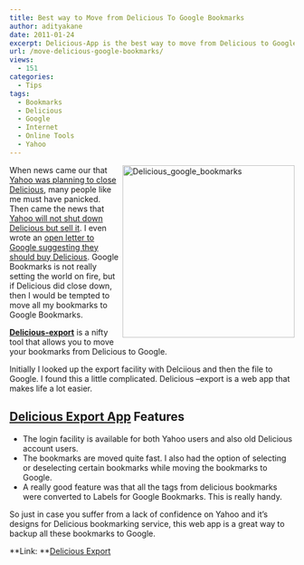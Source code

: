 ```yaml
---
title: Best way to Move from Delicious To Google Bookmarks
author: adityakane
date: 2011-01-24
excerpt: Delicious-App is the best way to move from Delicious to Google bookmarks, which includes converting all Delicious tags into labels for Google Bookmarks
url: /move-delicious-google-bookmarks/
views:
  - 151
categories:
  - Tips
tags:
  - Bookmarks
  - Delicious
  - Google
  - Internet
  - Online Tools
  - Yahoo
---
```

[<img style="background-image: none; padding-left: 0px; padding-right: 0px; display: inline; float: right; padding-top: 0px; border: 0px;" title="Delicious_google_bookmarks" src="http://cdn.devilsworkshop.org/files/2011/01/Delicious_google_bookmarks_thumb.png" border="0" alt="Delicious_google_bookmarks" width="304" height="304" align="right" />][1]When news came our that [Yahoo was planning to close Delicious][2], many people like me must have panicked. Then came the news that [Yahoo will not shut down Delicious but sell it][3]. I even wrote an [open letter to Google suggesting they should buy Delicious][4]. Google Bookmarks is not really setting the world on fire, but if Delicious did close down, then I would be tempted to move all my bookmarks to Google Bookmarks.

<a href="http://delicious-export.appspot.com/" onclick="_gaq.push(['_trackEvent', 'outbound-article', 'http://delicious-export.appspot.com/', 'Delicious-export']);" ><strong>Delicious-export</strong></a> is a nifty tool that allows you to move your bookmarks from Delicious to Google.

Initially I looked up the export facility with Delciious and then the file to Google. I found this a little complicated. Delicious –export is a web app that makes life a lot easier.

## <a href="http://delicious-export.appspot.com/" onclick="_gaq.push(['_trackEvent', 'outbound-article', 'http://delicious-export.appspot.com/', 'Delicious Export App']);" >Delicious Export App</a> Features

  * The login facility is available for both Yahoo users and also old Delicious account users.
  * The bookmarks are moved quite fast. I also had the option of selecting or deselecting certain bookmarks while moving the bookmarks to Google.
  * A really good feature was that all the tags from delicious bookmarks were converted to Labels for Google Bookmarks. This is really handy.

So just in case you suffer from a lack of confidence on Yahoo and it’s designs for Delicious bookmarking service, this web app is a great way to backup all these bookmarks to Google.

**Link: **<a href="http://delicious-export.appspot.com/" onclick="_gaq.push(['_trackEvent', 'outbound-article', 'http://delicious-export.appspot.com/', 'Delicious Export']);" >Delicious Export</a>

 [1]: http://cdn.devilsworkshop.org/files/2011/01/Delicious_google_bookmarks.png
 [2]: http://devilsworkshop.org/yahoo-cooking-delicious-demise/
 [3]: http://devilsworkshop.org/yahoo-delicious-closed-sale/
 [4]: http://devilsworkshop.org/open-letter-google-buy-delicious-yahoo/
